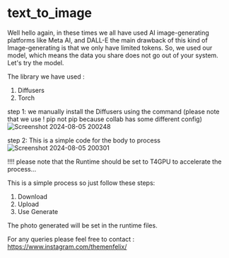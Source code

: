 # text_to_image

Well hello again, in these times we all have used AI image-generating platforms like Meta AI, and DALL-E the main drawback of this kind of Image-generating is that we only have limited tokens. So, we used our model, which means the data you share does not go out of your system. Let's try the model.

The library we have used :
1. Diffusers
2. Torch

step 1: we manually install the Diffusers using the command (please note that we use ! pip not pip because collab has some different config)
![Screenshot 2024-08-05 200248](https://github.com/user-attachments/assets/dea186ed-c6e6-4dd7-b347-6290c099b6d3)

step 2: This is a simple code for the body to process
![Screenshot 2024-08-05 200301](https://github.com/user-attachments/assets/01b5da2e-cfe1-400d-9a6f-e35071eb26d0)

!!!! please note that the Runtime should be set to T4GPU to accelerate the process...

This is a simple process so just follow these steps:
1. Download
2. Upload
3. Use Generate

The photo generated will be set in the runtime files.


For any queries please feel free to contact : https://www.instagram.com/themenfelix/

